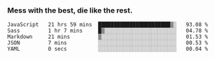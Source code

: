 ### Mess with the best, die like the rest.


<!--START_SECTION:waka-->
```text
JavaScript   21 hrs 59 mins  ███████████████████████▒░   93.08 % 
Sass         1 hr 7 mins     █▒░░░░░░░░░░░░░░░░░░░░░░░   04.78 % 
Markdown     21 mins         ▒░░░░░░░░░░░░░░░░░░░░░░░░   01.53 % 
JSON         7 mins          ░░░░░░░░░░░░░░░░░░░░░░░░░   00.53 % 
YAML         0 secs          ░░░░░░░░░░░░░░░░░░░░░░░░░   00.04 % 
```
<!--END_SECTION:waka-->
